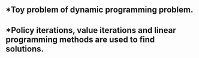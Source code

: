 ## *Toy problem of dynamic programming problem.  
## *Policy iterations, value iterations and linear programming methods are used to find solutions.  
